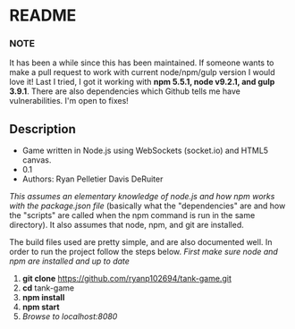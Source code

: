 # README #


### NOTE ###
It has been a while since this has been maintained. If someone wants to make a pull request to work with current node/npm/gulp version I would love it! Last I tried, I got it working with **npm 5.5.1, node v9.2.1, and gulp 3.9.1**. There are also dependencies which Github tells me have vulnerabilities. I'm open to fixes!


## Description ##

* Game written in Node.js using WebSockets (socket.io) and HTML5 canvas.
* 0.1
* Authors:
	Ryan Pelletier
	Davis DeRuiter


*This assumes an elementary knowledge of node.js and how npm works with the package.json file* (basically what the "dependencies" are and how the "scripts" are called when the npm command is run in the same directory). It also assumes that node, npm, and git are installed.

The build files used are pretty simple, and are also documented well. In order to run the project follow the steps below. *First make sure node and npm are installed and up to date*

1.  **git clone** https://github.com/ryanp102694/tank-game.git
1.  **cd** tank-game
1.  **npm install**
1.  **npm start**
1.  *Browse to localhost:8080*

